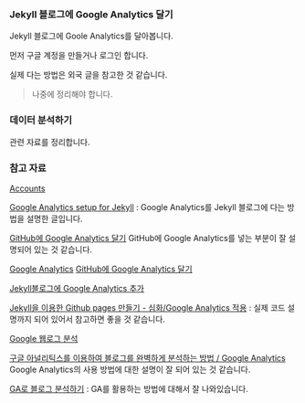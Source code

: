 ### Jekyll 블로그에 Google Analytics 달기

Jekyll 블로그에 Goole Analytics를 달아봅니다. 

먼저 구글 계정을 만들거나 로그인 합니다. 

실제 다는 방법은 외국 글을 참고한 것 같습니다. 

> 나중에 정리해야 합니다. 

### 데이터 분석하기

관련 자료를 정리합니다. 

### 참고 자료

[Accounts](https://analytics.google.com/analytics/web/?authuser=0#provision/SignUp/)

[Google Analytics setup for Jekyll](https://michaelsoolee.com/google-analytics-jekyll/) : Google Analytics를 Jekyll 블로그에 다는 방법을 설명한 글입니다.

[GitHub에 Google Analytics 달기](http://www.kmshack.kr/tag/구글-애널리틱스/) GitHub에 Google Analytics를 넣는 부분이 잘 설명되어 있는 것 같습니다.

[Google Analytics](http://www.google.com/analytics/ce/nrs/)
[GitHub에 Google Analytics 달기](http://www.kmshack.kr/tag/구글-애널리틱스/)

[Jekyll블로그에 Google Analytics 추가](https://dev-juyoung.github.io/jekyll/2016/08/04/google-analytics.html)

[Jekyll을 이용한 Github pages 만들기 - 심화/Google Analytics 적용](http://loustler.io/2016/09/26/github_pages_blog_google_analytics/) : 실제 코드 설명까지 되어 있어서 참고하면 좋을 것 같습니다. 

[Google 웹로그 분석](http://www.google.com/analytics/)

[구글 아널리틱스를 이용하여 블로그를 완벽하게 분석하는 방법 / Google Analytics](http://www.erzsamatory.net/42) Google Analytics의 사용 방법에 대한 설명이 잘 되어 있는 것 같습니다. 

[GA로 블로그 분석하기](http://www.boxnwhis.kr/2015/03/18/analyzing_blog_using_ga.html) : GA를 활용하는 방법에 대해서 잘 나와있습니다.